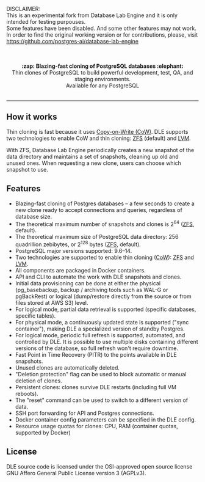 
DISCLAIMER:<br />
This is an experimental fork from Database Lab Engine and it is only intended for testing purpouses.<br />
Some features have been disabled. And some other features may not work. <br />
In order to find the original working version or for contributions, please, visit https://github.com/postgres-ai/database-lab-engine
<br /><br /><br />
<div align="center">
  <strong>:zap: Blazing-fast cloning of PostgreSQL databases :elephant:</strong><br>
  Thin clones of PostgreSQL to build powerful development, test, QA, and staging environments.<br>
  Available for any PostgreSQL
</div>

<br />


---


## How it works
Thin cloning is fast because it uses [Copy-on-Write (CoW)](https://en.wikipedia.org/wiki/Copy-on-write#In_computer_storage). DLE supports two technologies to enable CoW and thin cloning: [ZFS](https://en.wikipedia.org/wiki/ZFS) (default) and [LVM](https://en.wikipedia.org/wiki/Logical_Volume_Manager_(Linux)).

With ZFS, Database Lab Engine periodically creates a new snapshot of the data directory and maintains a set of snapshots, cleaning up old and unused ones. When requesting a new clone, users can choose which snapshot to use.

## Features
- Blazing-fast cloning of Postgres databases – a few seconds to create a new clone ready to accept connections and queries, regardless of database size.
- The theoretical maximum number of snapshots and clones is 2<sup>64</sup> ([ZFS](https://en.wikipedia.org/wiki/ZFS), default).
- The theoretical maximum size of PostgreSQL data directory: 256 quadrillion zebibytes, or 2<sup>128</sup> bytes ([ZFS](https://en.wikipedia.org/wiki/ZFS), default).
- PostgreSQL major versions supported: 9.6–14.
- Two technologies are supported to enable thin cloning ([CoW](https://en.wikipedia.org/wiki/Copy-on-write)): [ZFS](https://en.wikipedia.org/wiki/ZFS) and [LVM](https://en.wikipedia.org/wiki/Logical_Volume_Manager_(Linux)).
- All components are packaged in Docker containers.
- API and CLI to automate the work with DLE snapshots and clones.
- Initial data provisioning can be done at either the physical (pg_basebackup, backup / archiving tools such as WAL-G or pgBackRest) or logical (dump/restore directly from the source or from files stored at AWS S3) level.
- For logical mode, partial data retrieval is supported (specific databases, specific tables).
- For physical mode, a continuously updated state is supported ("sync container"), making DLE a specialized version of standby Postgres.
- For logical mode, periodic full refresh is supported, automated, and controlled by DLE. It is possible to use multiple disks containing different versions of the database, so full refresh won't require downtime.
- Fast Point in Time Recovery (PITR) to the points available in DLE snapshots.
- Unused clones are automatically deleted.
- "Deletion protection" flag can be used to block automatic or manual deletion of clones.
- Persistent clones: clones survive DLE restarts (including full VM reboots).
- The "reset" command can be used to switch to a different version of data.
- SSH port forwarding for API and Postgres connections.
- Docker container config parameters can be specified in the DLE config.
- Resource usage quotas for clones: CPU, RAM (container quotas, supported by Docker)



## License
DLE source code is licensed under the OSI-approved open source license GNU Affero General Public License version 3 (AGPLv3).




